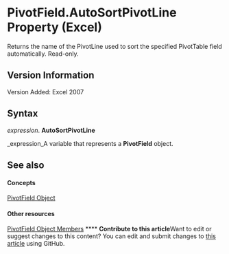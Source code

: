 
# PivotField.AutoSortPivotLine Property (Excel)

Returns the name of the PivotLine used to sort the specified PivotTable field automatically. Read-only.


## Version Information

Version Added: Excel 2007 


## Syntax

 _expression_. **AutoSortPivotLine**

 _expression_A variable that represents a  **PivotField** object.


## See also


#### Concepts


 [PivotField Object](52784960-e2da-b43a-1e37-2d4dae61c6d8.md)
#### Other resources


 [PivotField Object Members](4a6ea12a-072c-a386-c855-7bf5f6eadd46.md)
****   **Contribute to this article**Want to edit or suggest changes to this content? You can edit and submit changes to  [this article](https://github.com/jhershey00/VBA_Excel_Test/OpenXMLCon/articles/13b335a6-276d-aa8e-b197-e11990a232b2.md) using GitHub.

